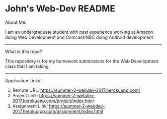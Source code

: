 # John's Web-Dev README


About Me:

I am an undergraduate student with past experience working at Amazon doing Web Development and Comcast/NBC doing Android development.

-----------------

What is this repo?


This repository is for my homework submissions for the Web Development class that I am taking.

-----------------

Application Links:


1. Remote URL: https://summer-2-webdev-2017.herokuapp.com/
1. Project Link: https://summer-2-webdev-2017.herokuapp.com/project/index.html
1. Assignment Link: https://summer-2-webdev-2017.herokuapp.com/assignment/index.html
